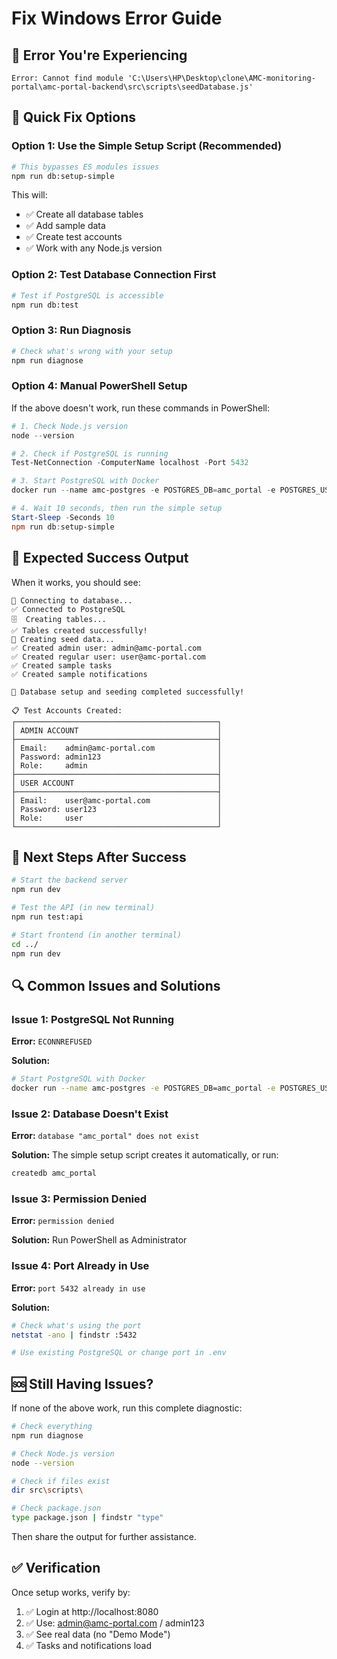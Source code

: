 # Fix Windows Error Guide

## 🐛 Error You're Experiencing

```
Error: Cannot find module 'C:\Users\HP\Desktop\clone\AMC-monitoring-portal\amc-portal-backend\src\scripts\seedDatabase.js'
```

## 🔧 Quick Fix Options

### Option 1: Use the Simple Setup Script (Recommended)

```bash
# This bypasses ES modules issues
npm run db:setup-simple
```

This will:

- ✅ Create all database tables
- ✅ Add sample data
- ✅ Create test accounts
- ✅ Work with any Node.js version

### Option 2: Test Database Connection First

```bash
# Test if PostgreSQL is accessible
npm run db:test
```

### Option 3: Run Diagnosis

```bash
# Check what's wrong with your setup
npm run diagnose
```

### Option 4: Manual PowerShell Setup

If the above doesn't work, run these commands in PowerShell:

```powershell
# 1. Check Node.js version
node --version

# 2. Check if PostgreSQL is running
Test-NetConnection -ComputerName localhost -Port 5432

# 3. Start PostgreSQL with Docker
docker run --name amc-postgres -e POSTGRES_DB=amc_portal -e POSTGRES_USER=postgres -e POSTGRES_PASSWORD=password -p 5432:5432 -d postgres:15

# 4. Wait 10 seconds, then run the simple setup
Start-Sleep -Seconds 10
npm run db:setup-simple
```

## 🎯 Expected Success Output

When it works, you should see:

```
🔌 Connecting to database...
✅ Connected to PostgreSQL
🗄️  Creating tables...
✅ Tables created successfully!
🌱 Creating seed data...
✅ Created admin user: admin@amc-portal.com
✅ Created regular user: user@amc-portal.com
✅ Created sample tasks
✅ Created sample notifications

🎉 Database setup and seeding completed successfully!

📋 Test Accounts Created:
┌─────────────────────────────────────────────┐
│ ADMIN ACCOUNT                               │
├─────────────────────────────────────────────┤
│ Email:    admin@amc-portal.com              │
│ Password: admin123                          │
│ Role:     admin                             │
├─────────────────────────────────────────────┤
│ USER ACCOUNT                                │
├─────────────────────────────────────────────┤
│ Email:    user@amc-portal.com               │
│ Password: user123                           │
│ Role:     user                              │
└─────────────────────────────────────────────┘
```

## 🚀 Next Steps After Success

```bash
# Start the backend server
npm run dev

# Test the API (in new terminal)
npm run test:api

# Start frontend (in another terminal)
cd ../
npm run dev
```

## 🔍 Common Issues and Solutions

### Issue 1: PostgreSQL Not Running

**Error:** `ECONNREFUSED`

**Solution:**

```bash
# Start PostgreSQL with Docker
docker run --name amc-postgres -e POSTGRES_DB=amc_portal -e POSTGRES_USER=postgres -e POSTGRES_PASSWORD=password -p 5432:5432 -d postgres:15
```

### Issue 2: Database Doesn't Exist

**Error:** `database "amc_portal" does not exist`

**Solution:** The simple setup script creates it automatically, or run:

```bash
createdb amc_portal
```

### Issue 3: Permission Denied

**Error:** `permission denied`

**Solution:** Run PowerShell as Administrator

### Issue 4: Port Already in Use

**Error:** `port 5432 already in use`

**Solution:**

```bash
# Check what's using the port
netstat -ano | findstr :5432

# Use existing PostgreSQL or change port in .env
```

## 🆘 Still Having Issues?

If none of the above work, run this complete diagnostic:

```bash
# Check everything
npm run diagnose

# Check Node.js version
node --version

# Check if files exist
dir src\scripts\

# Check package.json
type package.json | findstr "type"
```

Then share the output for further assistance.

## ✅ Verification

Once setup works, verify by:

1. ✅ Login at http://localhost:8080
2. ✅ Use: admin@amc-portal.com / admin123
3. ✅ See real data (no "Demo Mode")
4. ✅ Tasks and notifications load
